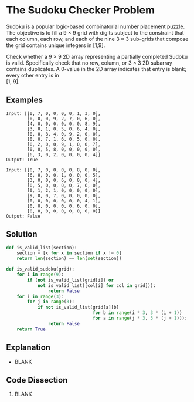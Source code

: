 # The Sudoku Checker Problem
Sudoku is a popular logic-based combinatorial number placement puzzle. The objective is to fill a 9 &times; 9 grid with digits subject to the constraint that each column, each row, and each of the nine 3 &times; 3 sub-grids that compose the grid contains unique integers in [1,9].  

Check whether a 9 &times; 9 2D array representing a partially completed Sudoku is valid. Specifically check that no row, column, or 3 &times; 3 2D subarray contains duplicates. A 0-value in the 2D array indicates that entry is blank; every other entry is in  
[1, 9].  
  
## Examples
```
Input: [[0, 7, 0, 0, 0, 0, 1, 3, 0], 
        [0, 0, 0, 9, 2, 7, 0, 6, 0], 
        [4, 0, 0, 0, 0, 0, 0, 8, 9], 
        [3, 0, 1, 0, 5, 0, 6, 4, 0], 
        [0, 0, 8, 4, 0, 9, 2, 0, 0], 
        [0, 0, 7, 1, 6, 0, 5, 0, 0], 
        [0, 2, 0, 0, 9, 1, 0, 0, 7], 
        [0, 0, 5, 8, 0, 0, 0, 0, 0], 
        [6, 3, 0, 2, 0, 0, 0, 0, 4]]
Output:	True

Input: [[0, 7, 0, 0, 0, 0, 8, 0, 0], 
        [6, 0, 0, 0, 1, 0, 0, 0, 5], 
        [3, 0, 0, 0, 6, 0, 0, 0, 4], 
        [0, 5, 0, 0, 0, 0, 7, 6, 0], 
        [0, 1, 2, 1, 0, 0, 0, 0, 0], 
        [9, 0, 0, 7, 0, 0, 0, 0, 0], 
        [0, 0, 0, 0, 0, 0, 0, 4, 1], 
        [0, 0, 0, 0, 0, 0, 6, 0, 0], 
        [0, 0, 0, 0, 0, 0, 0, 0, 0]]	
Output: False
```
  
## Solution
```python
def is_valid_list(section):
    section = [x for x in section if x != 0]
    return len(section) == len(set(section))

def is_valid_sudoku(grid):
    for i in range(9):
        if (not is_valid_list(grid[i]) or 
            not is_valid_list([col[i] for col in grid])):
                return False
    for i in range(3):
        for j in range(3):
            if not is_valid_list(grid[a][b]
                                 for b in range(i * 3, 3 * (i + 1)) 
                                 for a in range(j * 3, 3 * (j + 1))):
                return False
    return True
```
  
## Explanation
* BLANK  
  
## Code Dissection
1. BLANK  